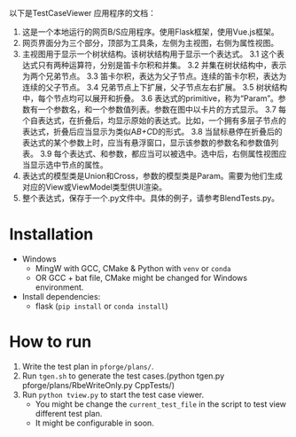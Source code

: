 以下是TestCaseViewer 应用程序的文档：

1. 这是一个本地运行的网页B/S应用程序。使用Flask框架，使用Vue.js框架。
2. 网页界面分为三个部分，顶部为工具条，左侧为主视图，右侧为属性视图。
3. 主视图用于显示一个树状结构。该树状结构用于显示一个表达式。
3.1 这个表达式只有两种运算符，分别是笛卡尔积和并集。
3.2 并集在树状结构中，表示为两个兄弟节点。
3.3 笛卡尔积，表达为父子节点。连续的笛卡尔积，表达为连续的父子节点。
3.4 兄弟节点上下扩展，父子节点左右扩展。
3.5 树状结构中，每个节点均可以展开和折叠。
3.6 表达式的primitive，称为“Param”。参数有一个参数名，和一个参数值列表。参数在图中以卡片的方式显示。
3.7 每个自表达式，在折叠后，均显示原始的表达式。比如，一个拥有多层子节点的表达式，折叠后应当显示为类似A*B+C*D的形式。
3.8 当鼠标悬停在折叠后的表达式的某个参数上时，应当有悬浮窗口，显示该参数的参数名和参数值列表。
3.9 每个表达式、和参数，都应当可以被选中。选中后，右侧属性视图应当显示选中节点的属性。
4. 表达式的模型类是Union和Cross，参数的模型类是Param。需要为他们生成对应的View或ViewModel类型供UI渲染。
5. 整个表达式，保存于一个.py文件中。具体的例子，请参考BlendTests.py。

# Installation

* Windows
    * MingW with GCC, CMake & Python with `venv` or `conda`
    * OR GCC + bat file, CMake might be changed for Windows environment.
* Install dependencies:
    * flask (`pip install` or `conda install`)

# How to run

1. Write the test plan in `pforge/plans/`.
2. Run `tgen.sh` to generate the test cases.(python tgen.py pforge/plans/RbeWriteOnly.py CppTests/)
3. Run `python tview.py` to start the test case viewer.
   * You might be change the `current_test_file` in the script to test view different test plan.
   * It might be configurable in soon.
